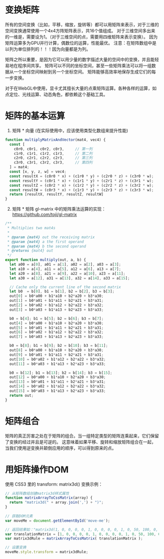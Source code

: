 # 变换矩阵
所有的空间变换（比如，平移，缩放，旋转等）都可以用矩阵来表示，对于三维的空间变换通常使用一个4x4方阵矩阵表示，共16个值组成。
对于三维空间多出来的一维是，需要设为1。（对于三维空间的点，需要用四维矩阵来表示变换）。
因为矩阵运算多为GPU并行计算，偶数位的运算，性能最优。
注意：在矩阵数组中是以列为单位排列的！！！因为向量都是为列。

矩阵之所以重要，是因为它可以用少量的数字描述大量的空间中的变换，并且能轻易地在程序间共享。
矩阵可以不同的坐标空间，甚至一些矩阵乘法可以将一组数据从一个坐标空间映射到另一个坐标空间。
矩阵能够高效率地保存生成它们的每一步变换。

对于在WebGL中使用，显卡尤其擅长大量的点乘矩阵运算。各种各样的运算，如点定位、光线运算、动态角色，都依赖这个基础工具。


# 矩阵的基本运算
1. 矩阵 * 向量 (在实际使用中，应该使用类型化数组来提升性能)
```js
function multiplyMatrixAndVector(mat4, vec4) {
  const [
    c0r0, c0r1, c0r2, c0r3,     // 第一列
    c1r0, c1r1, c1r2, c1r3,     // 第二列
    c2r0, c2r1, c2r2, c2r3,     // 第三列
    c3r0, c3r1, c3r2, c3r3,     // 第四列
  ] = mat4;
  const [x, y, z, w] = vec4;
  const resultX = (c0r0 * x) + (c1r0 * y) + (c2r0 * z) + (c3r0 * w);
  const resultY = (c0r1 * x) + (c1r1 * y) + (c2r1 * z) + (c3r1 * w);
  const resultZ = (c0r2 * x) + (c1r2 * y) + (c2r2 * z) + (c3r2 * w);
  const resultW = (c0r3 * x) + (c1r3 * y) + (c2r3 * z) + (c3r3 * w);
  return [resultX, resultY, resultZ, resultW]
}
```
2. 矩阵 * 矩阵
gl-matrix 中的矩阵乘法运算的实现：
https://github.com/toji/gl-matrix
```js
/**
 * Multiplies two mat4s
 *
 * @param {mat4} out the receiving matrix
 * @param {mat4} a the first operand
 * @param {mat4} b the second operand
 * @returns {mat4} out
 */
export function multiply(out, a, b) {
  let a00 = a[0], a01 = a[1], a02 = a[2], a03 = a[3];
  let a10 = a[4], a11 = a[5], a12 = a[6], a13 = a[7];
  let a20 = a[8], a21 = a[9], a22 = a[10], a23 = a[11];
  let a30 = a[12], a31 = a[13], a32 = a[14], a33 = a[15];

  // Cache only the current line of the second matrix
  let b0  = b[0], b1 = b[1], b2 = b[2], b3 = b[3];
  out[0] = b0*a00 + b1*a10 + b2*a20 + b3*a30;
  out[1] = b0*a01 + b1*a11 + b2*a21 + b3*a31;
  out[2] = b0*a02 + b1*a12 + b2*a22 + b3*a32;
  out[3] = b0*a03 + b1*a13 + b2*a23 + b3*a33;

  b0 = b[4]; b1 = b[5]; b2 = b[6]; b3 = b[7];
  out[4] = b0*a00 + b1*a10 + b2*a20 + b3*a30;
  out[5] = b0*a01 + b1*a11 + b2*a21 + b3*a31;
  out[6] = b0*a02 + b1*a12 + b2*a22 + b3*a32;
  out[7] = b0*a03 + b1*a13 + b2*a23 + b3*a33;

  b0 = b[8]; b1 = b[9]; b2 = b[10]; b3 = b[11];
  out[8] = b0*a00 + b1*a10 + b2*a20 + b3*a30;
  out[9] = b0*a01 + b1*a11 + b2*a21 + b3*a31;
  out[10] = b0*a02 + b1*a12 + b2*a22 + b3*a32;
  out[11] = b0*a03 + b1*a13 + b2*a23 + b3*a33;

  b0 = b[12]; b1 = b[13]; b2 = b[14]; b3 = b[15];
  out[12] = b0*a00 + b1*a10 + b2*a20 + b3*a30;
  out[13] = b0*a01 + b1*a11 + b2*a21 + b3*a31;
  out[14] = b0*a02 + b1*a12 + b2*a22 + b3*a32;
  out[15] = b0*a03 + b1*a13 + b2*a23 + b3*a33;
  return out;
}
```

# 矩阵组合
矩阵的真正厉害之处在于矩阵的组合。当一组特定类型的矩阵连乘起来，它们保留了变换的经过并且是可逆的。
这意味着如果平移、旋转和缩放矩阵组合在一起，当我们使用逆变换并颠倒应用的顺序，可以得到原来的点。


# 用矩阵操作DOM
使用 CSS3 里的 transform: matrix3d() 变换示例：
```js
// 从矩阵数组创建matrix3d样式属性
function matrixArrayToCssMatrix(array) {
  return "matrix3d(" + array.join(',') + ")";
}
	
// 获取DOM元素
var moveMe = document.getElementById('move-me');

// 返回结果如："matrix3d(1, 0, 0, 0, 0, 1, 0, 0, 0, 0, 1, 0, 50, 100, 0, 1);"
var translationMatrix = [1, 0, 0, 0, 0, 1, 0, 0, 0, 0, 1, 0, 50, 100, 0, 1];
var matrix3dRule = matrixArrayToCssMatrix( translationMatrix );

// 设置变换
moveMe.style.transform = matrix3dRule;
```
